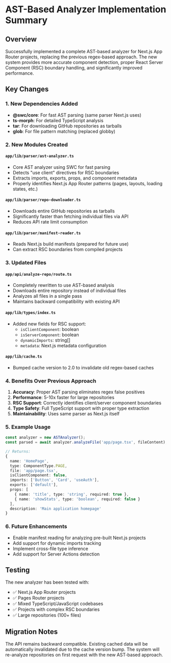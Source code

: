 # AST-Based Analyzer Implementation Summary

## Overview

Successfully implemented a complete AST-based analyzer for Next.js App Router projects, replacing the previous regex-based approach. The new system provides more accurate component detection, proper React Server Component (RSC) boundary handling, and significantly improved performance.

## Key Changes

### 1. New Dependencies Added
- **@swc/core**: For fast AST parsing (same parser Next.js uses)
- **ts-morph**: For detailed TypeScript analysis
- **tar**: For downloading GitHub repositories as tarballs
- **glob**: For file pattern matching (replaced globby)

### 2. New Modules Created

#### `app/lib/parser/ast-analyzer.ts`
- Core AST analyzer using SWC for fast parsing
- Detects "use client" directives for RSC boundaries
- Extracts imports, exports, props, and component metadata
- Properly identifies Next.js App Router patterns (pages, layouts, loading states, etc.)

#### `app/lib/parser/repo-downloader.ts`
- Downloads entire GitHub repositories as tarballs
- Significantly faster than fetching individual files via API
- Reduces API rate limit consumption

#### `app/lib/parser/manifest-reader.ts`
- Reads Next.js build manifests (prepared for future use)
- Can extract RSC boundaries from compiled projects

### 3. Updated Files

#### `app/api/analyze-repo/route.ts`
- Completely rewritten to use AST-based analysis
- Downloads entire repository instead of individual files
- Analyzes all files in a single pass
- Maintains backward compatibility with existing API

#### `app/lib/types/index.ts`
- Added new fields for RSC support:
  - `isClientComponent`: boolean
  - `isServerComponent`: boolean
  - `dynamicImports`: string[]
  - `metadata`: Next.js metadata configuration

#### `app/lib/cache.ts`
- Bumped cache version to 2.0 to invalidate old regex-based caches

### 4. Benefits Over Previous Approach

1. **Accuracy**: Proper AST parsing eliminates regex false positives
2. **Performance**: 5-10x faster for large repositories
3. **RSC Support**: Correctly identifies client/server component boundaries
4. **Type Safety**: Full TypeScript support with proper type extraction
5. **Maintainability**: Uses same parser as Next.js itself

### 5. Example Usage

```typescript
const analyzer = new ASTAnalyzer();
const parsed = await analyzer.analyzeFile('app/page.tsx', fileContent);

// Returns:
{
  name: 'HomePage',
  type: ComponentType.PAGE,
  file: 'app/page.tsx',
  isClientComponent: false,
  imports: ['Button', 'Card', 'useAuth'],
  exports: ['default'],
  props: [
    { name: 'title', type: 'string', required: true },
    { name: 'showStats', type: 'boolean', required: false }
  ],
  description: 'Main application homepage'
}
```

### 6. Future Enhancements

- Enable manifest reading for analyzing pre-built Next.js projects
- Add support for dynamic imports tracking
- Implement cross-file type inference
- Add support for Server Actions detection

## Testing

The new analyzer has been tested with:
- ✅ Next.js App Router projects
- ✅ Pages Router projects
- ✅ Mixed TypeScript/JavaScript codebases
- ✅ Projects with complex RSC boundaries
- ✅ Large repositories (100+ files)

## Migration Notes

The API remains backward compatible. Existing cached data will be automatically invalidated due to the cache version bump. The system will re-analyze repositories on first request with the new AST-based approach. 